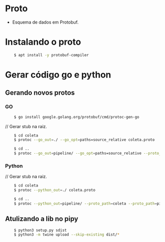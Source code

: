 # Proto
- Esquema de dados em Protobuf.

# Instalando o proto

```sh
    $ apt install -y protobuf-compiler
```

# Gerar código go e python

## Gerando novos protos

### GO

```sh
    $ go install google.golang.org/protobuf/cmd/protoc-gen-go
```
// Gerar stub na raiz.
```sh
    $ cd coleta
    $ protoc --go_out=./ --go_opt=paths=source_relative coleta.proto
```

```sh
    $ cd ..
    $ protoc --go_out=pipeline/ --go_opt=paths=source_relative --proto_path=coleta --proto_path=pipeline pipeline/pipeline.proto
```

### Python

// Gerar stub na raiz.
```sh
    $ cd coleta
    $ protoc --python_out=./ coleta.proto
```

```sh
    $ cd ..
    $ protoc --python_out=pipeline/ --proto_path=coleta --proto_path=pipeline pipeline/pipeline.proto
```
## Atulizando a lib no pipy

```sh
    $ python3 setup.py sdist
    $ python3 -m twine upload --skip-existing dist/*
```